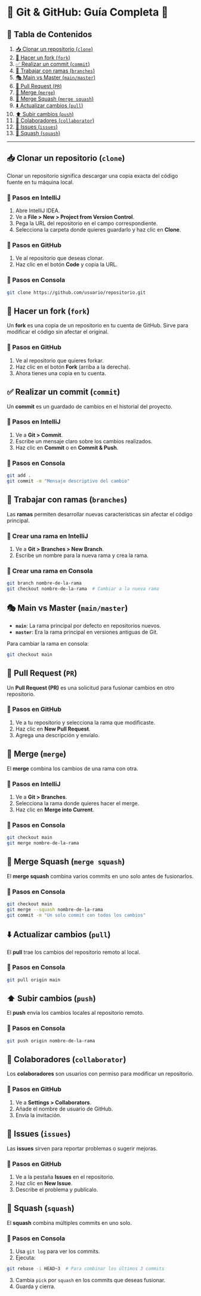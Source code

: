 # 📌 Git & GitHub: Guía Completa 🚀  

## 📖 Tabla de Contenidos  
1. [📥 Clonar un repositorio (`clone`)](#-clonar-un-repositorio-clone)  
2. [🍴 Hacer un fork (`fork`)](#-hacer-un-fork-fork)  
3. [✅ Realizar un commit (`commit`)](#-realizar-un-commit-commit)  
4. [🌿 Trabajar con ramas (`branches`)](#-trabajar-con-ramas-branches)  
5. [🎭 Main vs Master (`main/master`)](#-main-vs-master-mainmaster)  
6. [📩 Pull Request (`PR`)](#-pull-request-pr)  
7. [🔀 Merge (`merge`)](#-merge-merge)  
8. [🔄 Merge Squash (`merge squash`)](#-merge-squash-merge-squash)  
9. [⬇️ Actualizar cambios (`pull`)](#-actualizar-cambios-pull)  
10. [⬆️ Subir cambios (`push`)](#-subir-cambios-push)  
11. [🤝 Colaboradores (`collaborator`)](#-colaboradores-collaborator)  
12. [🐞 Issues (`issues`)](#-issues-issues)  
13. [🔨 Squash (`squash`)](#-squash-squash)  

---

## 📥 Clonar un repositorio (`clone`)  

Clonar un repositorio significa descargar una copia exacta del código fuente en tu máquina local.  

### 🔹 Pasos en **IntelliJ**  
1. Abre IntelliJ IDEA.  
2. Ve a **File > New > Project from Version Control**.  
3. Pega la URL del repositorio en el campo correspondiente.  
4. Selecciona la carpeta donde quieres guardarlo y haz clic en **Clone**.  

### 🔹 Pasos en **GitHub**  
1. Ve al repositorio que deseas clonar.  
2. Haz clic en el botón **Code** y copia la URL.  

### 🔹 Pasos en **Consola**  
```bash
git clone https://github.com/usuario/repositorio.git
```


## 🍴 Hacer un fork (`fork`)  

Un **fork** es una copia de un repositorio en tu cuenta de GitHub. Sirve para modificar el código sin afectar el original.  

### 🔹 Pasos en **GitHub**  
1. Ve al repositorio que quieres forkar.  
2. Haz clic en el botón **Fork** (arriba a la derecha).  
3. Ahora tienes una copia en tu cuenta.  


## ✅ Realizar un commit (`commit`)  

Un **commit** es un guardado de cambios en el historial del proyecto.  

### 🔹 Pasos en **IntelliJ**  
1. Ve a **Git > Commit**.  
2. Escribe un mensaje claro sobre los cambios realizados.  
3. Haz clic en **Commit** o en **Commit & Push**.  

### 🔹 Pasos en **Consola**  
```bash
git add .
git commit -m "Mensaje descriptivo del cambio"
```


## 🌿 Trabajar con ramas (`branches`)  

Las **ramas** permiten desarrollar nuevas características sin afectar el código principal.  

### 🔹 Crear una rama en **IntelliJ**  
1. Ve a **Git > Branches > New Branch**.  
2. Escribe un nombre para la nueva rama y crea la rama.  

### 🔹 Crear una rama en **Consola**  
```bash
git branch nombre-de-la-rama
git checkout nombre-de-la-rama  # Cambiar a la nueva rama
```


## 🎭 Main vs Master (`main/master`)  

- **`main`**: La rama principal por defecto en repositorios nuevos.  
- **`master`**: Era la rama principal en versiones antiguas de Git.  

Para cambiar la rama en consola:  
```bash
git checkout main
```


## 📩 Pull Request (`PR`)  

Un **Pull Request (PR)** es una solicitud para fusionar cambios en otro repositorio.  

### 🔹 Pasos en **GitHub**  
1. Ve a tu repositorio y selecciona la rama que modificaste.  
2. Haz clic en **New Pull Request**.  
3. Agrega una descripción y envíalo.  


## 🔀 Merge (`merge`)  

El **merge** combina los cambios de una rama con otra.  

### 🔹 Pasos en **IntelliJ**  
1. Ve a **Git > Branches**.  
2. Selecciona la rama donde quieres hacer el merge.  
3. Haz clic en **Merge into Current**.  

### 🔹 Pasos en **Consola**  
```bash
git checkout main
git merge nombre-de-la-rama
```


## 🔄 Merge Squash (`merge squash`)  

El **merge squash** combina varios commits en uno solo antes de fusionarlos.  

### 🔹 Pasos en **Consola**  
```bash
git checkout main
git merge --squash nombre-de-la-rama
git commit -m "Un solo commit con todos los cambios"
```


## ⬇️ Actualizar cambios (`pull`)  

El **pull** trae los cambios del repositorio remoto al local.  

### 🔹 Pasos en **Consola**  
```bash
git pull origin main
```


## ⬆️ Subir cambios (`push`)  

El **push** envía los cambios locales al repositorio remoto.  

### 🔹 Pasos en **Consola**  
```bash
git push origin nombre-de-la-rama
```


## 🤝 Colaboradores (`collaborator`)  

Los **colaboradores** son usuarios con permiso para modificar un repositorio.  

### 🔹 Pasos en **GitHub**  
1. Ve a **Settings > Collaborators**.  
2. Añade el nombre de usuario de GitHub.  
3. Envía la invitación.  


## 🐞 Issues (`issues`)  

Las **issues** sirven para reportar problemas o sugerir mejoras.  

### 🔹 Pasos en **GitHub**  
1. Ve a la pestaña **Issues** en el repositorio.  
2. Haz clic en **New Issue**.  
3. Describe el problema y publícalo.  



## 🔨 Squash (`squash`)  

El **squash** combina múltiples commits en uno solo.  

### 🔹 Pasos en **Consola**  
1. Usa `git log` para ver los commits.  
2. Ejecuta:  
```bash
git rebase -i HEAD~3  # Para combinar los últimos 3 commits
```
3. Cambia `pick` por `squash` en los commits que deseas fusionar.  
4. Guarda y cierra.  

